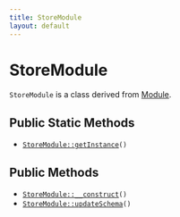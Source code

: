```yaml
---
title: StoreModule
layout: default
---
```


# StoreModule

<code>StoreModule</code> is a class derived from <a href="Module">Module</a>.

## Public Static Methods

* <code><a href="StoreModule%3A%3AgetInstance">StoreModule::getInstance</a>()</code>

## Public Methods

* <code><a href="StoreModule%3A%3A__construct">StoreModule::__construct</a>()</code>
* <code><a href="StoreModule%3A%3AupdateSchema">StoreModule::updateSchema</a>()</code>

